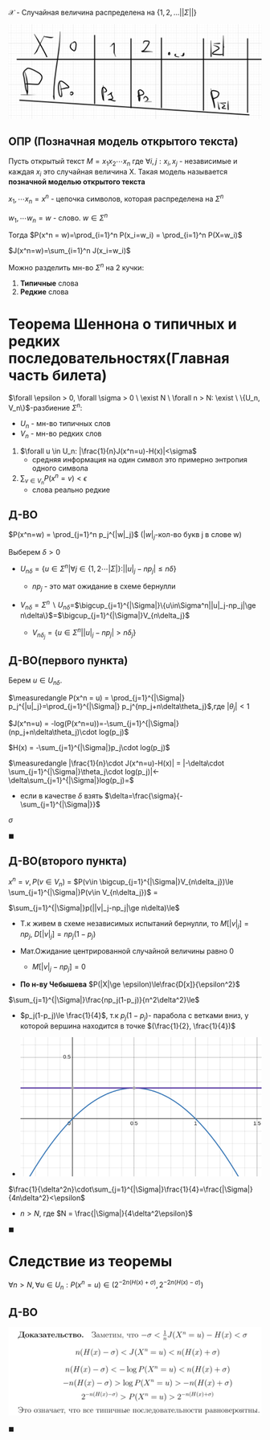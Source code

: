 $\mathcal{X}$ - Случайная величина распределена на $\{1,2,...||\Sigma||\}$

![alt text](image.png)


## ОПР (Позначная модель открытого текста)
Пусть открытый текст $M = x_1 x_2 \cdots x_n$ где $\forall i, j: x_i, x_j$ - независимые и каждая $x_i$ это случайная величина X. Такая модель называется **позначной моделью открытого текста**

$x_1, \cdots x_n = x^n$ - цепочка символов, которая распределена на $\Sigma ^ n$

$w_1, \cdots w_n = w$ - слово.  $w \in \Sigma ^ n$

Тогда $P(x^n = w)=\prod_{i=1}^n P(x_i=w_i) = \prod_{i=1}^n P(X=w_i)$

$J(x^n=w)=\sum_{i=1}^n J(x_i=w_i)$

Можно разделить мн-во $\Sigma^n$ на 2 кучки:
1. **Типичные** слова
2. **Редкие** слова

# Теорема Шеннона о типичных и редких последовательностях(Главная часть билета)

$\forall \epsilon > 0, \forall \sigma > 0
\ \exist N \ \forall n > N: \exist \ \{U_n, V_n\}$-разбиение $\Sigma^n$:

* $U_n$ - мн-во типичных слов
* $V_n$ - мн-во редких слов
  
1. $\forall u \in U_n: |\frac{1}{n}J(x^n=u)-H(x)|<\sigma$
    * средняя информация на один символ это примерно энтропия одного символа
2. $\sum_{v\in V_n}P(x^n = v) < \epsilon$
   * слова реально редкие 

## Д-ВО
$P(x^n=w) = \prod_{j=1}^n p_j^{|w|_j}$ ($|w|_j$-кол-во букв j в слове w)

Выберем $\delta > 0$
* $U_{n\delta} = \{u\in \Sigma^n | \forall j \in\{1,2 \cdots |\Sigma|\}:||u|_j-np_j|\le n\delta \}$
  * $np_j$ - это мат ожидание в схеме бернулли
* $V_{n\delta} = \Sigma^n \backslash U_{n\delta}$=$\bigcup_{j=1}^{|\Sigma|}\{u\in\Sigma^n||u|_j-np_j|\ge n\delta\}$=$\bigcup_{j=1}^{|\Sigma|}V_{n\delta_j}$

  * $V_{n\delta_j} = \{u \in \Sigma^n| |u|_j-np_j|> n\delta_j\}$

## Д-ВО(первого пункта)
Берем $u\in U_{n\delta}$. 

$\measuredangle P(x^n = u) = \prod_{j=1}^{|\Sigma|} p_j^{|u|_j}=\prod_{j=1}^{|\Sigma|} p_j^{np_j+n\delta\theta_j}$,где $|\theta_j| < 1$

$J(x^n=u) = -log(P(x^n=u))=-\sum_{j=1}^{|\Sigma|}(np_j+n\delta\theta_j)\cdot log(p_j)$

$H(x) = -\sum_{j=1}^{|\Sigma|}p_j\cdot log(p_j)$

$\measuredangle |\frac{1}{n}\cdot J(x^n=u)-H(x)| = |-\delta\cdot \sum_{j=1}^{|\Sigma|}\theta_j\cdot log(p_j)|<-\delta\sum_{j=1}^{|\Sigma|}log(p_j)=$
* если в качестве $\delta$ взять $\delta=\frac{\sigma}{-\sum_{j=1}^{|\Sigma|}}$

$\sigma$

$\blacksquare$

## Д-ВО(второго пункта)

$x^n = v, P(v \in V_n)$ = $P(v\in \bigcup_{j=1}^{|\Sigma|}V_{n\delta_j})\le \sum_{j=1}^{|\Sigma|}P(v\in V_{n\delta_j})$ =

$\sum_{j=1}^{|\Sigma|}p(||v|_j-np_j|\ge n\delta)\le$
* Т.к живем в схеме независимых испытаний бернулли, то $M[|v|_j]=np_j$, $D[|v|_j]=np_j(1-p_j)$
* Мат.Ожидание центрированной случайной величины равно 0
  * $M[|v|_j-np_j]=0$

* **По н-ву Чебышева** $P(|X|\ge \epsilon)\le\frac{D[x]}{\epsilon^2}$

$\sum_{j=1}^{|\Sigma|}\frac{np_j(1-p_j)}{n^2\delta^2}\le$

* $p_j(1-p_j)\le \frac{1}{4}$, т.к $p_j(1-p_j)$- парабола с ветками вниз, у которой вершина находится в точке $(\frac{1}{2}, \frac{1}{4})$

* ![alt text](image-1.png)

$\frac{1}{\delta^2n}\cdot\sum_{j=1}^{|\Sigma|}\frac{1}{4}=\frac{|\Sigma|}{4n\delta^2}<\epsilon$ 

* $n > N$, где $N = \frac{|\Sigma|}{4\delta^2\epsilon}$ 

$\blacksquare$

# Следствие из теоремы
$\forall n > N, \forall u \in U_n: P(x^n=u)\in (2^{-2n(H(x)+\sigma)}, 2^{-2n(H(x)-\sigma)})$

## Д-ВО

![alt text](image-2.png)

$\blacksquare$
